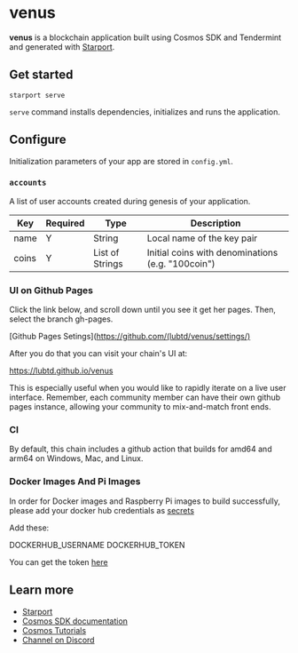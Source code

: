 # venus

**venus** is a blockchain application built using Cosmos SDK and Tendermint and generated with [Starport](https://github.com/tendermint/starport).

## Get started

```
starport serve
```

`serve` command installs dependencies, initializes and runs the application.

## Configure

Initialization parameters of your app are stored in `config.yml`.

### `accounts`

A list of user accounts created during genesis of your application.

| Key   | Required | Type            | Description                                       |
| ----- | -------- | --------------- | ------------------------------------------------- |
| name  | Y        | String          | Local name of the key pair                        |
| coins | Y        | List of Strings | Initial coins with denominations (e.g. "100coin") |

### UI on Github Pages

Click the link below, and scroll down until you see it get her pages. Then, select the branch gh-pages.

[Github Pages Setings](https://github.com/(lubtd/venus/settings/)

After you do that you can visit your chain's UI at:

https://lubtd.github.io/venus

This is especially useful when you would like to rapidly iterate on a live user interface. Remember, each community member can have their own github pages instance, allowing your community to mix-and-match front ends.

### CI

By default, this chain includes a github action that builds for amd64 and arm64 on Windows, Mac, and Linux.

### Docker Images And Pi Images

In order for Docker images and Raspberry Pi images to build successfully, please add your docker hub credentials as [secrets](https://github.com/lubtd/venus/settings/secrets/actions)

Add these:

DOCKERHUB_USERNAME
DOCKERHUB_TOKEN

You can get the token [here](https://hub.docker.com/settings/security)

## Learn more

- [Starport](https://github.com/tendermint/starport)
- [Cosmos SDK documentation](https://docs.cosmos.network)
- [Cosmos Tutorials](https://tutorials.cosmos.network)
- [Channel on Discord](https://discord.gg/W8trcGV)
